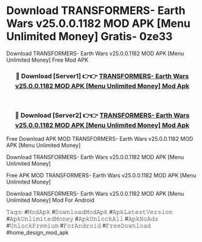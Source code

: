 # Download TRANSFORMERS- Earth Wars v25.0.0.1182 MOD APK [Menu Unlimited Money] Gratis- 0ze33
Download TRANSFORMERS- Earth Wars v25.0.0.1182 MOD APK [Menu Unlimited Money] Free Mod APK

<div align="center">
<h3>🔴 Download [Server1] 👉👉 <a href="https://apk-comot.site?title=TRANSFORMERS-_Earth_Wars_v25.0.0.1182_MOD_APK_[Menu_Unlimited_Money]">TRANSFORMERS- Earth Wars v25.0.0.1182 MOD APK [Menu Unlimited Money] Mod Apk</a></h3><br>

<h3>🔴 Download [Server2] 👉👉 <a href="https://apk-comot.site?title=TRANSFORMERS-_Earth_Wars_v25.0.0.1182_MOD_APK_[Menu_Unlimited_Money]">TRANSFORMERS- Earth Wars v25.0.0.1182 MOD APK [Menu Unlimited Money] Mod Apk</a></h3>
</div>


Free Download APK MOD TRANSFORMERS- Earth Wars v25.0.0.1182 MOD APK [Menu Unlimited Money]

Download TRANSFORMERS- Earth Wars v25.0.0.1182 MOD APK [Menu Unlimited Money] 

Free APK MOD TRANSFORMERS- Earth Wars v25.0.0.1182 MOD APK [Menu Unlimited Money] 

Download TRANSFORMERS- Earth Wars v25.0.0.1182 MOD APK [Menu Unlimited Money] Mod For Android

𝚃𝚊𝚐𝚜: #𝙼𝚘𝚍𝙰𝚙𝚔 #𝙳𝚘𝚠𝚗𝚕𝚘𝚊𝚍𝙼𝚘𝚍𝙰𝚙𝚔 #𝙰𝚙𝚔𝙻𝚊𝚝𝚎𝚜𝚝𝚅𝚎𝚛𝚜𝚒𝚘𝚗 #𝙰𝚙𝚔𝚄𝚗𝚕𝚒𝚖𝚒𝚝𝚎𝚍𝙼𝚘𝚗𝚎𝚢 #𝙰𝚙𝚔𝚄𝚗𝚕𝚘𝚌𝚔𝙰𝚕𝚕 #𝙰𝚙𝚔𝙽𝚘𝙰𝚍𝚜 #𝚄𝚗𝚕𝚘𝚌𝚔𝙿𝚛𝚎𝚖𝚒𝚞𝚖 #𝙵𝚘𝚛𝙰𝚗𝚍𝚛𝚘𝚒𝚍 #𝙵𝚛𝚎𝚎𝙳𝚘𝚠𝚗𝚕𝚘𝚊𝚍 #home_design_mod_apk